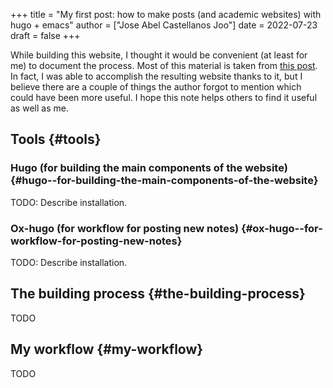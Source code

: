 +++
title = "My first post: how to make posts (and academic websites) with hugo + emacs"
author = ["Jose Abel Castellanos Joo"]
date = 2022-07-23
draft = false
+++

While building this website, I thought it would be convenient (at least for me) to document the process. Most of this material is taken from [this post](http://www.statslab.cam.ac.uk/~qz280/post/migrating/). In fact, I was able to accomplish the resulting website thanks to it, but I believe there are a couple of things the author forgot to mention which could have been more useful. I hope this note helps others to find it useful as well as me.


## Tools {#tools}


### Hugo (for building the main components of the website) {#hugo--for-building-the-main-components-of-the-website}

TODO: Describe installation.


### Ox-hugo (for workflow for posting new notes) {#ox-hugo--for-workflow-for-posting-new-notes}

TODO: Describe installation.


## The building process {#the-building-process}

TODO


## My workflow {#my-workflow}

TODO